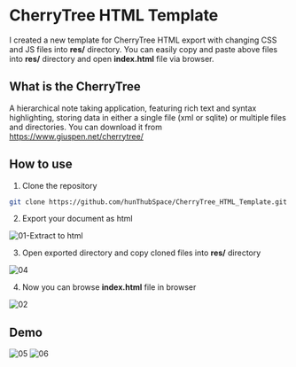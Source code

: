 # CherryTree HTML Template

I created a new template for CherryTree HTML export with changing CSS and JS files into **res/** directory. You can easily copy and paste above files into **res/** directory and open **index.html** file via browser.

## What is the CherryTree
A hierarchical note taking application, featuring rich text and syntax highlighting, storing data in either a single file (xml or sqlite) or multiple files and directories.
You can download it from https://www.giuspen.net/cherrytree/


## How to use
1. Clone the repository
```bash
git clone https://github.com/hunThubSpace/CherryTree_HTML_Template.git
```

2. Export your document as html

  ![01-Extract to html](https://github.com/user-attachments/assets/cfce7b42-ff4f-4254-b0a5-31e4403f1662)

3. Open exported directory and copy cloned files into **res/** directory

  ![04](https://github.com/user-attachments/assets/ad530cfa-1d83-4e42-93cd-1e412f86d2a7)

4. Now you can browse **index.html** file in browser

  ![02](https://github.com/user-attachments/assets/d7e7429a-1aa4-4d55-a0ff-0273ca3582dc)

## Demo
  ![05](https://github.com/user-attachments/assets/744a650d-a566-47de-9b3c-f7d776abc589)
  ![06](https://github.com/user-attachments/assets/13edae1b-86eb-4bd2-9479-d0fb60736059)
